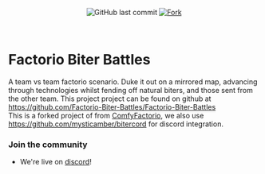 <p align="center">
    <img alt="GitHub last commit" src="https://img.shields.io/github/last-commit/Factorio-Biter-Battles/Factorio-Biter-Battles.svg">
  <a href="http://github.com/Factorio-Biter-Battles/Factorio-Biter-Battles/fork">
    <img src="https://img.shields.io/github/forks/Factorio-Biter-Battles/Factorio-Biter-Battles.svg?label=Forks" alt="Fork">
  </a>
</p>

<br>

# Factorio Biter Battles
A team vs team factorio scenario. Duke it out on a mirrored map, advancing through technologies whilst fending off natural biters, and those sent from the other team. This project project can be found on github at https://github.com/Factorio-Biter-Battles/Factorio-Biter-Battles
<br>
This is a forked project of from [ComfyFactorio](https://github.com/M3wM3w/ComfyFactorio), we also use https://github.com/mysticamber/bitercord for discord integration.

### Join the community
- We're live on [discord](https://discord.com/invite/hAYW3K7J2A)!
